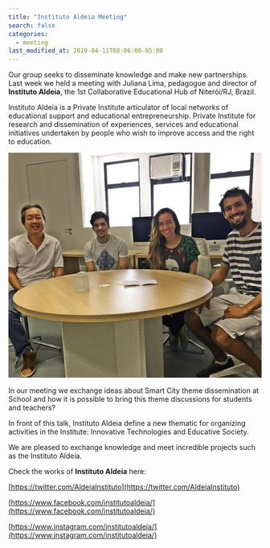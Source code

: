 ```yaml
---
title: "Instituto Aldeia Meeting"
search: false
categories:
  - meeting
last_modified_at: 2019-04-11T08:06:00-05:00
---
```


Our group seeks to disseminate knowledge and make new partnerships.
Last week we held a meeting with Juliana Lima, pedagogue and director of **Instituto Aldeia**, the 1st Collaborative Educational Hub of Niterói/RJ, Brazil.

Instituto Aldeia is a Private Institute articulator of local networks of educational support and educational entrepreneurship.
Private Institute for research and dissemination of experiences, services and educational initiatives undertaken by people who wish to improve access and the right to education.

![Meeting](/assets/images/InstitutoAldeia/meetingaldeia.jpg)

In our meeting we exchange ideas about Smart City theme dissemination at School and how it is possible to bring this theme discussions for students and teachers?

In front of this talk, Instituto Aldeia define a new thematic for organizing activities in the Institute: Innovative Technologies and Educative Society.

We are pleased to exchange knowledge and meet incredible projects such as the Instituto Aldeia.

Check the works of **Instituto Aldeia** here:

[https://twitter.com/AldeiaInstituto](https://twitter.com/AldeiaInstituto)

[https://www.facebook.com/institutoaldeia/](https://www.facebook.com/institutoaldeia/)

[https://www.instagram.com/institutoaldeia/](https://www.instagram.com/institutoaldeia/)
